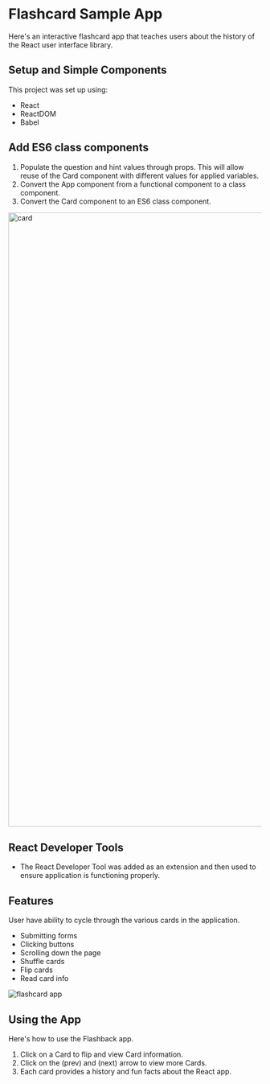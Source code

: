 # Flashcard Sample App

Here's an interactive flashcard app that teaches users about the history of the React user interface library.

## Setup and Simple Components

This project was set up using:

* React
* ReactDOM
* Babel

## Add ES6 class components

1. Populate the question and hint values through props. This will allow reuse of the Card component with different values for applied variables.
2. Convert the App component from a functional component to a class component.
3. Convert the Card component to an ES6 class component.

<img width="1221" alt="card" src="https://user-images.githubusercontent.com/50840199/66617795-2e8e1600-eb9c-11e9-9d78-0115a4f1ec8d.png">

## React Developer Tools 

* The React Developer Tool was added as an extension and then used to ensure application is functioning properly.


## Features

User have ability to cycle through the various cards in the application.

* Submitting forms
* Clicking buttons
* Scrolling down the page
* Shuffle cards
* Flip cards
* Read card info

![flashcard app](https://user-images.githubusercontent.com/50840199/66617701-d35c2380-eb9b-11e9-83a6-3d47081caf11.gif)

## Using the App

Here's how to use the Flashback app.

1. Click on a Card to flip and view Card information.
2. Click on the (prev) and (next) arrow to view more Cards.
3. Each card provides a history and fun facts about the React app.

